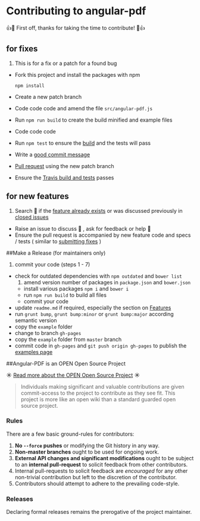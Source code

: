# Contributing to angular-pdf

:+1::tada: First off, thanks for taking the time to contribute! :tada::+1:

## for fixes

1. This is for a fix or a patch for a found bug
- Fork this project and install the packages with npm

  ```
  npm install
  ```
- Create a new patch branch
- Code code code and amend the file `src/angular-pdf.js`
- Run `npm run build` to create the build minified and example files
- Code code code
- Run `npm test` to ensure the [build](https://travis-ci.org/sayanee/angularjs-pdf) and the tests will pass
- Write a [good commit message](https://github.com/angular/angular.js/blob/master/CONTRIBUTING.md#commit-message-format)
- [Pull request](https://help.github.com/articles/using-pull-requests) using the new patch branch
- Ensure the [Travis build and tests](https://travis-ci.org/sayanee/angularjs-pdf) passes

## for new features

1. Search :mag_right: if the [feature already exists](https://github.com/sayanee/angularjs-pdf/blob/master/readme.md) or was discussed previously in [closed issues](https://github.com/sayanee/angularjs-pdf/issues?q=is%3Aissue+is%3Aclosed)
- Raise an issue to discuss :speech_balloon: , ask for feedback or help :thought_balloon:
- Ensure the pull request is accompanied by new feature code and specs / tests ( similar to [submitting fixes](https://github.com/sayanee/angularjs-pdf/blob/master/CONTRIBUTING.md#for-fixes) )

##Make a Release (for maintainers only)

1. commit your code (steps 1 - 7)
- check for outdated dependencies with `npm outdated` and `bower list`
  1. amend version number of packages in `package.json` and `bower.json`
  - install various packages `npm i` and `bower i`
  - run `npm run build` to build all files
  - commit your code
- update `readme.md` if required, especially the section on [Features](https://github.com/sayanee/angularjs-pdf#features)
- run `grunt bump`, `grunt bump:minor` or `grunt bump:major` according semantic version
- copy the `example` folder
- change to branch `gh-pages`
- copy the `example` folder from `master` branch
- commit code in `gh-pages` and `git push origin gh-pages` to publish the [examples page](http://sayan.ee/angularjs-pdf/)

##Angular-PDF is an OPEN Open Source Project

:sunny: [Read more about the OPEN Open Source Project](http://openopensource.org/) :sunny:

> Individuals making significant and valuable contributions are given commit-access to the project to contribute as they see fit. This project is more like an open wiki than a standard guarded open source project.

### Rules

There are a few basic ground-rules for contributors:

1. **No `--force` pushes** or modifying the Git history in any way.
1. **Non-master branches** ought to be used for ongoing work.
1. **External API changes and significant modifications** ought to be subject to an **internal pull-request** to solicit feedback from other contributors.
1. Internal pull-requests to solicit feedback are *encouraged* for any other non-trivial contribution but left to the discretion of the contributor.
1. Contributors should attempt to adhere to the prevailing code-style.

### Releases

Declaring formal releases remains the prerogative of the project maintainer.
